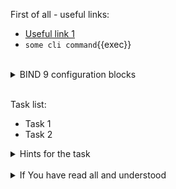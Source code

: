 First of all - useful links:

- [Useful link 1](https://link.org/)
- `some cli command`{{exec}}
<br>
<details><summary>BIND 9 configuration blocks</summary>
<pre>
  <strong>acl</strong>      - Defines a named IP address matching list, for access control and other uses.
  <strong>controls</strong> - Declares control channels to be used by the rndc utility.
  <strong>dnssec-policy</strong> - Describes a DNSSEC key and signing policy for zones. See dnssec-policy for details.
  <strong>key</strong>      - Specifies key information for use in authentication and authorization using TSIG.
  <strong>logging</strong>  - Specifies what information the server logs and where the log messages are sent.
  <strong>masters</strong>  - Synonym for primaries.
  <strong>options</strong>  - Controls global server configuration options and sets defaults for other statements.
  <strong>parental-agents</strong> - Defines a named list of servers for inclusion in primary and secondary zones’ parental-agents lists.
  <strong>primaries</strong>  - Defines a named list of servers for inclusion in stub and secondary zones’ primaries or also-notify lists.
  <strong>server</strong>     - Sets certain configuration options on a per-server basis.
  <strong>statistics-channels</strong> - Declares communication channels to get access to named statistics.
  <strong>tls</strong>      - Specifies configuration information for a TLS connection, including a key-file, cert-file, ca-file, dhparam-file, remote-hostname, ciphers, protocols, prefer-server-ciphers, and session-tickets.
  <strong>http</strong>     - Specifies configuration information for an HTTP connection, including endpoints, listener-clients, and streams-per-connection.
  <strong>trust-anchors</strong>  - Defines DNSSEC trust anchors: if used with the initial-key or initial-ds keyword, trust anchors are kept up-to-date using RFC 5011 trust anchor maintenance;
  <strong>view</strong>     - Defines a view.
  <strong>zone</strong>     - Defines a zone.
</pre>
</details>
<br>

Task list:
- Task 1
- Task 2

<details><summary>Hints for the task</summary>
<pre>
<strong>Task 1:</strong>
  $ cmd1
  $ echo ${string:7:3}
<br>
<strong>Task 2:</strong>
  $ echo ${#string}
  $ string=
</pre>
</details>
<br>
<details><summary>If You have read all and understood</summary>
<pre>
`touch IReadAllAndUndnderstood`{{exec}}
</pre>
